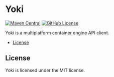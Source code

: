 # Yoki
[![Maven Central](https://img.shields.io/maven-central/v/org.katan/yoki)](https://mvnrepository.com/artifact/org.katan)
[![GitHub License](https://img.shields.io/github/license/KatanPanel/yoki)](https://github.com/KatanPanel/yoki/blob/main/LICENSE)

Yoki is a multiplatform container engine API client.

* [License](#license)

## License
Yoki is licensed under the MIT license.